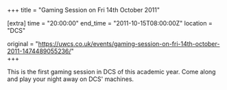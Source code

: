 +++
title = "Gaming Session on Fri 14th October 2011"

[extra]
time = "20:00:00"
end_time = "2011-10-15T08:00:00Z"
location = "DCS"

original = "https://uwcs.co.uk/events/gaming-session-on-fri-14th-october-2011-1474489055236/"    
+++

This is the first gaming session in DCS of this academic year. Come along and play your night away on DCS' machines.

